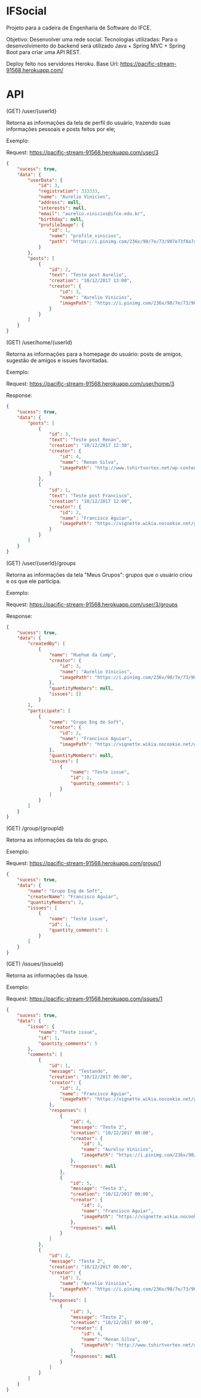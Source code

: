 # IFSocial

Projeto para a cadeira de Engenharia de Software do IFCE.

Objetivo: Desenvolver uma rede social.
Tecnologias utilizadas: Para o desenvolvimento do backend será utilizado Java + Spring MVC + Spring Boot para criar uma API REST.

Deploy feito nos servidores Heroku. Base Url: https://pacific-stream-91568.herokuapp.com/

# API


(GET) /user/{userId}

Retorna as informações da tela de perfil do usuário, trazendo suas informações pessoais e posts feitos por ele;

Exemplo:

Request: https://pacific-stream-91568.herokuapp.com/user/3


```json
{
    "sucess": true,
    "data": {
        "userData": {
            "id": 3,
            "registration": 333333,
            "name": "Aurelio Vinicios",
            "address": null,
            "interests": null,
            "email": "aurelio.vinicios@ifce.edu.br",
            "birthday": null,
            "profileImage": {
                "id": 1,
                "name": "profile_vinicios",
                "path": "https://i.pinimg.com/236x/90/7e/73/907e73f8a7a93fb60da9b9998741f767--window-decals-window-wall.jpg"
            }
        },
        "posts": [
            {
                "id": 2,
                "text": "Teste post Aurelio",
                "creation": "10/12/2017 13:00",
                "creator": {
                    "id": 3,
                    "name": "Aurelio Vinicios",
                    "imagePath": "https://i.pinimg.com/236x/90/7e/73/907e73f8a7a93fb60da9b9998741f767--window-decals-window-wall.jpg"
                }
            }
        ]
    }
}
```

(GET) /user/home/{userId}

Retorna as informações para a homepage do usuário: posts de amigos, sugestão de amigos e issues favoritadas.

Exemplo:

Request: https://pacific-stream-91568.herokuapp.com/user/home/3

Response:
```json
{
    "sucess": true,
    "data": {
        "posts": [
            {
                "id": 3,
                "text": "Teste post Renan",
                "creation": "10/12/2017 12:30",
                "creator": {
                    "id": 4,
                    "name": "Renan Silva",
                    "imagePath": "http://www.tshirtvortex.net/wp-content/uploads/Lannister-Lion.jpg"
                }
            },
            {
                "id": 1,
                "text": "Teste post Francisco",
                "creation": "10/12/2017 12:00",
                "creator": {
                    "id": 2,
                    "name": "Francisco Aguiar",
                    "imagePath": "https://vignette.wikia.nocookie.net/gameofthrones/images/e/e6/House-Frey-Main-Shield.PNG/revision/latest?cb=20170523011255"
                }
            }
        ]
    }
}
```	
	
(GET) /user/{userId}/groups

Retorna as informações da tela "Meus Grupos": grupos que o usuário criou e os que ele participa.

Exemplo:

Request: https://pacific-stream-91568.herokuapp.com/user/3/groups

Response:
```json
{
    "sucess": true,
    "data": {
        "createdBy": [
            {
                "name": "Huehue da Comp",
                "creator": {
                    "id": 3,
                    "name": "Aurelio Vinicios",
                    "imagePath": "https://i.pinimg.com/236x/90/7e/73/907e73f8a7a93fb60da9b9998741f767--window-decals-window-wall.jpg"
                },
                "quantityMembers": null,
                "issues": []
            }
        ],
        "participate": [
            {
                "name": "Grupo Eng de Soft",
                "creator": {
                    "id": 2,
                    "name": "Francisco Aguiar",
                    "imagePath": "https://vignette.wikia.nocookie.net/gameofthrones/images/e/e6/House-Frey-Main-Shield.PNG/revision/latest?cb=20170523011255"
                },
                "quantityMembers": null,
                "issues": [
                    {
                        "name": "Teste issue",
                        "id": 1,
                        "quantity_comments": 1
                    }
                ]
            }
        ]
    }
}
```

(GET) /group/{groupId}

Retorna as informações da tela do grupo.

Exemplo:

Request: https://pacific-stream-91568.herokuapp.com/group/1

```json
{
    "sucess": true,
    "data": {
        "name": "Grupo Eng de Soft",
        "creatorName": "Francisco Aguiar",
        "quantityMembers": 2,
        "issues": [
            {
                "name": "Teste issue",
                "id": 1,
                "quantity_comments": 1
            }
        ]
    }
}
```

(GET) /issues/{issueId}

Retorna as informações da Issue.

Exemplo:

Request: https://pacific-stream-91568.herokuapp.com/issues/1

```json
{
    "sucess": true,
    "data": {
        "issue": {
            "name": "Teste issue",
            "id": 1,
            "quantity_comments": 5
        },
        "comments": [
            {
                "id": 1,
                "message": "Testando",
                "creation": "10/12/2017 00:00",
                "creator": {
                    "id": 2,
                    "name": "Francisco Aguiar",
                    "imagePath": "https://vignette.wikia.nocookie.net/gameofthrones/images/e/e6/House-Frey-Main-Shield.PNG/revision/latest?cb=20170523011255"
                },
                "responses": [
                    {
                        "id": 4,
                        "message": "Teste 2",
                        "creation": "10/12/2017 00:00",
                        "creator": {
                            "id": 3,
                            "name": "Aurelio Vinicios",
                            "imagePath": "https://i.pinimg.com/236x/90/7e/73/907e73f8a7a93fb60da9b9998741f767--window-decals-window-wall.jpg"
                        },
                        "responses": null
                    },
                    {
                        "id": 5,
                        "message": "Teste 3",
                        "creation": "10/12/2017 00:00",
                        "creator": {
                            "id": 2,
                            "name": "Francisco Aguiar",
                            "imagePath": "https://vignette.wikia.nocookie.net/gameofthrones/images/e/e6/House-Frey-Main-Shield.PNG/revision/latest?cb=20170523011255"
                        },
                        "responses": null
                    }
                ]
            },
            {
                "id": 2,
                "message": "Teste 2",
                "creation": "10/12/2017 00:00",
                "creator": {
                    "id": 3,
                    "name": "Aurelio Vinicios",
                    "imagePath": "https://i.pinimg.com/236x/90/7e/73/907e73f8a7a93fb60da9b9998741f767--window-decals-window-wall.jpg"
                },
                "responses": [
                    {
                        "id": 3,
                        "message": "Teste 2",
                        "creation": "10/12/2017 00:00",
                        "creator": {
                            "id": 4,
                            "name": "Renan Silva",
                            "imagePath": "http://www.tshirtvortex.net/wp-content/uploads/Lannister-Lion.jpg"
                        },
                        "responses": null
                    }
                ]
            }
        ]
    }
}
```
